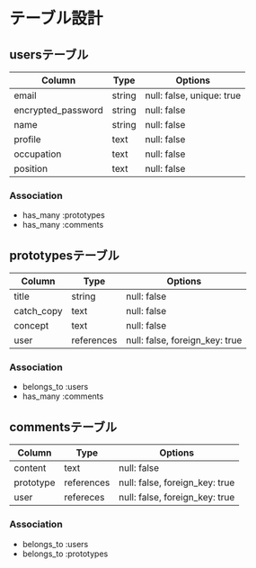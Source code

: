 # テーブル設計

## usersテーブル
| Column                    | Type         | Options                     |
| ------------------------- | ------------ | --------------              |
| email                     | string       | null: false, unique: true   |
| encrypted_password        | string       | null: false                 |
| name                      | string       | null: false                 |
| profile                   | text         | null: false                 |
| occupation                | text         | null: false                 |
| position                  | text         | null: false                 |

### Association
- has_many :prototypes
- has_many :comments

## prototypesテーブル
| Column                   | Type           | Options                        |
| ------------------------ | -------------- | ------------------------------ |
| title                    | string         | null: false                    |
| catch_copy               | text           | null: false                    |
| concept                  | text           | null: false                    |
| user                     | references     | null: false, foreign_key: true |

### Association
- belongs_to :users
- has_many :comments

## commentsテーブル
| Column                   | Type            | Options                        |
| ------------------------ | --------------- | ------------------------------ |
| content                  | text            | null: false                    |
| prototype                | references      | null: false, foreign_key: true |
| user                     | refereces       | null: false, foreign_key: true |

### Association
- belongs_to :users
- belongs_to :prototypes